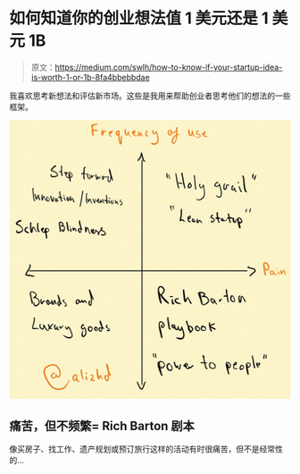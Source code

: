 # 如何知道你的创业想法值 1 美元还是 1 美元 1B

> 原文：<https://medium.com/swlh/how-to-know-if-your-startup-idea-is-worth-1-or-1b-8fa4bbebbdae>

我喜欢思考新想法和评估新市场。这些是我用来帮助创业者思考他们的想法的一些框架。

![](img/5d0fec756a5728b2b353ded48c631f25.png)

## 痛苦，但不频繁= Rich Barton 剧本

像买房子、找工作、遗产规划或预订旅行这样的活动有时很痛苦，但不是经常性的…